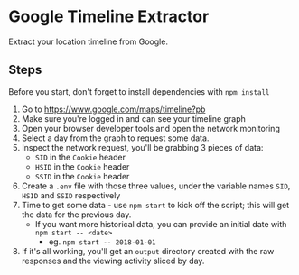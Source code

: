 # Google Timeline Extractor

Extract your location timeline from Google.

## Steps

Before you start, don't forget to install dependencies with `npm install`

1. Go to https://www.google.com/maps/timeline?pb
2. Make sure you're logged in and can see your timeline graph
3. Open your browser developer tools and open the network monitoring
4. Select a day from the graph to request some data.
5. Inspect the network request, you'll be grabbing 3 pieces of data:
   - `SID` in the `Cookie` header
   - `HSID` in the `Cookie` header
   - `SSID` in the `Cookie` header
6. Create a `.env` file with those three values, under the variable names `SID`, `HSID` and `SSID` respectively
7. Time to get some data - use `npm start` to kick off the script; this will get the data for the previous day.
   - If you want more historical data, you can provide an initial date with `npm start -- <date>`
      - eg. `npm start -- 2018-01-01`
8. If it's all working, you'll get an `output` directory created with the raw responses and the viewing activity sliced by day.
